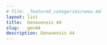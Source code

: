 ```yaml
---
# file: _featured_categories/news.md
layout: list
title:  Genavensis 44
slug:   gen44
description: Genavensis 44
---
```

